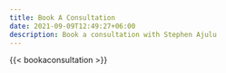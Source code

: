 ```yaml
---
title: Book A Consultation
date: 2021-09-09T12:49:27+06:00
description: Book a consultation with Stephen Ajulu
---
```


{{< bookaconsultation >}}

